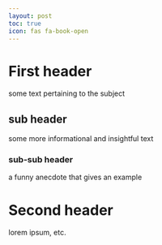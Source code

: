 ```yaml
---
layout: post
toc: true
icon: fas fa-book-open
---
```


# First header
some text pertaining to the subject

## sub header
some more informational and insightful text

### sub-sub header
a funny anecdote that gives an example

# Second header
lorem ipsum, etc.
